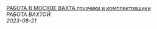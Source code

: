 <!--2023-08-21 11:16:22-->
<div class="yb">
  <a class="nodecor" href="/index.html?rabota/rabota_v_moskve_vahta_gruzchiki_i_komplektovshchiki">
    <img class="preview" data-videoid="Ccmwd3Z_i-k" src="https://i4.ytimg.com/vi/Ccmwd3Z_i-k/hqdefault.jpg" align="middle" alt="">
  </a>
  <div class="inlbl text">
    <a class="nodecor" href="/index.html?rabota/rabota_v_moskve_vahta_gruzchiki_i_komplektovshchiki">РАБОТА В МОСКВЕ ВАХТА грузчики и комплектовщики</a><br>
    <i class="smaller2">РАБОТА ВАХТОЙ</i><br>
    <i class="smaller3">2023-08-21</i>
  </div>
</div>
